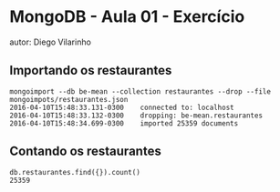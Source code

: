 # MongoDB - Aula 01 - Exercício
autor: Diego Vilarinho

## Importando os restaurantes

```
mongoimport --db be-mean --collection restaurantes --drop --file mongoimpots/restaurantes.json 
2016-04-10T15:48:33.131-0300    connected to: localhost
2016-04-10T15:48:33.132-0300    dropping: be-mean.restaurantes
2016-04-10T15:48:34.699-0300    imported 25359 documents

```

## Contando os restaurantes

```
db.restaurantes.find({}).count()
25359

```